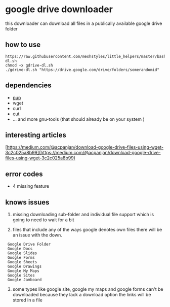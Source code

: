 # google drive downloader

this downloader can download all files in a publically available google drive folder

## how to use

```
https://raw.githubusercontent.com/meshstyles/little_helpers/master/bash/google_drive/gdrive-dl.sh
chmod +x gdrive-dl.sh
./gdrive-dl.sh "https://drive.google.com/drive/folders/somerandomid"
```

## dependencies

-   [pup](https://github.com/ericchiang/pup)
-   wget
-   curl
-   cut
-   ... and more gnu-tools (that should already be on your system )

## interesting articles

[https://medium.com/@acpanjan/download-google-drive-files-using-wget-3c2c025a8b99](https://medium.com/@acpanjan/download-google-drive-files-using-wget-3c2c025a8b99)

## error codes

-   4 missing feature

## knows issues

1. missing downloading sub-folder and individual file support which is going to need to wait for a bit

2. files that include any of the ways google denotes own files there will be an issue with the down.

```
 Google Drive Folder
 Google Docs
 Google Slides
 Google Forms
 Google Sheets
 Google Drawings
 Google My Maps
 Google Sites
 Google Jamboard
```

3. some types like google site, google my maps and google forms can't be downloaded because they lack a download option the links will be stored in a file
